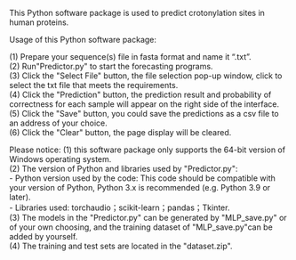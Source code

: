 This 	Python software package is used to predict crotonylation sites in human proteins.

Usage of this Python software package:

(1) Prepare your sequence(s) file in fasta format and name it “.txt”.<br>(2) Run"Predictor.py" to start the forecasting programs.<br>(3) Click the "Select File" button, the file selection pop-up window, click to select the txt file that meets the requirements.<br>(4) Click the "Prediction" button, the prediction result and probability of correctness for each sample will appear on the right side of the interface.<br>(5) Click the "Save" button, you could save the predictions as a csv file to an address of your choice.<br>(6) Click the "Clear" button, the page display will be cleared.

Please notice:
(1) this software package only supports the 64-bit version of Windows operating system.<br>(2) The version of Python and libraries used by "Predictor.py":<br>- Python version used by the code: This code should be compatible with your version of Python, Python 3.x is recommended (e.g. Python 3.9 or later).<br>- Libraries used: torchaudio；scikit-learn；pandas；Tkinter.<br>(3) The models in the "Predictor.py" can be generated by "MLP_save.py" or of your own choosing, and the training dataset of "MLP_save.py"can be added by yourself.<br>(4) The training and test sets are located in the "dataset.zip".

